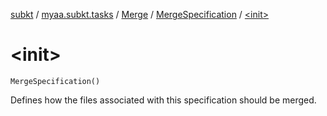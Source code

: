 [subkt](../../../index.md) / [myaa.subkt.tasks](../../index.md) / [Merge](../index.md) / [MergeSpecification](index.md) / [&lt;init&gt;](./-init-.md)

# &lt;init&gt;

`MergeSpecification()`

Defines how the files associated with this specification should be merged.

